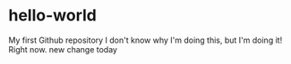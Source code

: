 # hello-world
My first Github repository
I don't know why I'm doing this, but I'm doing it! Right now.
new change today
